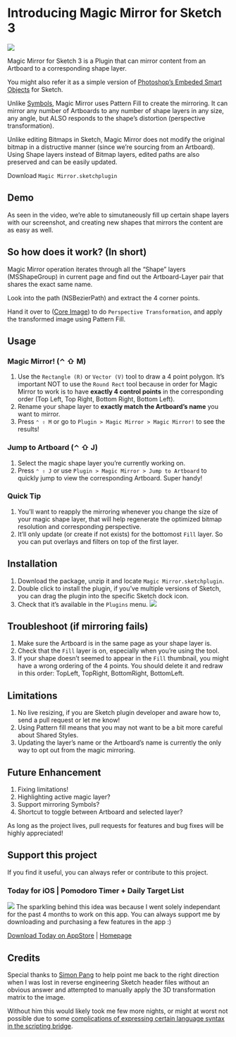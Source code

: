 # Introducing Magic Mirror for Sketch 3

![](http://cl.ly/image/1J0d3W1D0q3x/magic-mirror-banner.gif)

Magic Mirror for Sketch 3 is a Plugin that can mirror content from an Artboard to a corresponding shape layer.

You might also refer it as a simple version of [Photoshop’s Embeded Smart Objects](https://helpx.adobe.com/photoshop/using/create-smart-objects.html) for Sketch.

Unlike [Symbols](http://bohemiancoding.com/sketch/support/documentation/07-symbols/), Magic Mirror uses Pattern Fill to create the mirroring. It can mirror any number of Artboards to any number of shape layers in any size, any angle, but ALSO responds to the shape’s distortion (perspective transformation).

Unlike editing Bitmaps in Sketch, Magic Mirror does not modify the original bitmap in a distructive manner (since we’re sourcing from an Artboard). Using Shape layers instead of Bitmap layers, edited paths are also preserved and can be easily updated.

Download `Magic Mirror.sketchplugin`

## Demo


As seen in the video, we’re able to simutaneously fill up certain shape layers with our screenshot, and creating new shapes that mirrors the content are as easy as well.

## So how does it work? (In short)

Magic Mirror operation iterates through all the “Shape” layers (MSShapeGroup) in current page and find out the Artboard-Layer pair that shares the exact same name.

Look into the path (NSBezierPath) and extract the 4 corner points.

Hand it over to ([Core Image](https://developer.apple.com/library/mac/documentation/GraphicsImaging/Conceptual/CoreImaging/ci_intro/ci_intro.html)) to do `Perspective Transformation`, and apply the transformed image using Pattern Fill.

## Usage

### Magic Mirror! (⌃ ⇧ M)

1. Use the `Rectangle (R)`  or `Vector (V)` tool to draw a 4 point polygon. It’s important NOT to use the `Round Rect` tool because in order for Magic Mirror to work is to have **exactly 4 control points** in the corresponding order (Top Left, Top Right, Bottom Right, Bottom Left).
2. Rename your shape layer to **exactly match the Artboard’s name** you want to mirror.
3. Press `⌃ ⇧ M` or go to `Plugin > Magic Mirror > Magic Mirror!` to see the results!

### Jump to Artboard (⌃ ⇧ J)

1. Select the magic shape layer you’re currently working on.
2. Press `⌃ ⇧ J` or use `Plugin > Magic Mirror > Jump to Artboard` to quickly jump to view the corresponding Artboard. Super handy!

### Quick Tip

1. You’ll want to reapply the mirroring whenever you change the size of your magic shape layer, that will help regenerate the optimized bitmap resolution and corresponding perspective.
2. It’ll only update (or create if not exists) for the bottomost `Fill` layer. So you can put overlays and filters on top of the first layer.

## Installation

1. Download the package, unzip it and locate `Magic Mirror.sketchplugin`.
2. Double click to install the plugin, if you’ve multiple versions of Sketch, you can drag the plugin into the specific Sketch dock icon.
3. Check that it’s available in the `Plugins` menu.
![](http://cl.ly/image/3E2R1H0n0G3S/magic-mirror-menu.png)

## Troubleshoot (if mirroring fails)

1. Make sure the Artboard is in the same page as your shape layer is.
2. Check that the `Fill` layer is on, especially when you’re using the tool.
3. If your shape doesn’t seemed to appear in the `Fill` thumbnail, you might have a wrong ordering of the 4 points. You should delete it and redraw in this order: TopLeft, TopRight, BottomRight, BottomLeft.

## Limitations

1. No live resizing, if you are Sketch plugin developer and aware how to, send a pull request or let me know!
2. Using Pattern fill means that you may not want to be a bit more careful about Shared Styles.
3. Updating the layer’s name or the Artboard’s name is currently the only way to opt out from the magic mirroring.

## Future Enhancement

1. Fixing limitations!
2. Highlighting active magic layer?
3. Support mirroring Symbols?
2. Shortcut to toggle between Artboard and selected layer?

As long as the project lives, pull requests for features and bug fixes will be highly appreciated!

## Support this project

If you find it useful, you can always refer or contribute to this project.

### Today for iOS | Pomodoro Timer + Daily Target List
![](http://cl.ly/image/0k1j003a342B/03.jpg)
The sparkling behind this idea was because I went solely independant for the past 4 months to work on this app. You can always support me by downloading and purchasing a few features in the app :)

[Download Today on AppStore](https://itunes.apple.com/app/today-plan-focus-review-to/id991615593?ls=1&mt=8) | [Homepage](http://today.gd)

## Credits

Special thanks to [Simon Pang](http://twitter.com/@simonpang) to help point me back to the right direction when I was lost in reverse engineering Sketch header files without an obvious answer and attempted to manually apply the 3D transformation matrix to the image.

Without him this would likely took me few more nights, or might at worst not possible due to some [complications of expressing certain language syntax in the scripting bridge](https://github.com/ccgus/CocoaScript/issues/30).